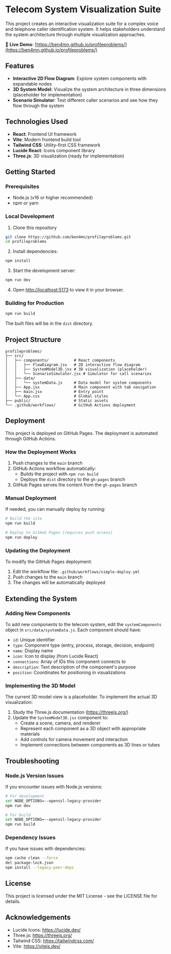 # Telecom System Visualization Suite

This project creates an interactive visualization suite for a complex voice and telephone caller identification system. It helps stakeholders understand the system architecture through multiple visualization approaches.

🔗 **Live Demo**: [https://ben4mn.github.io/profileproblems/](https://ben4mn.github.io/profileproblems/)

## Features

- **Interactive 2D Flow Diagram**: Explore system components with expandable nodes
- **3D System Model**: Visualize the system architecture in three dimensions (placeholder for implementation)
- **Scenario Simulator**: Test different caller scenarios and see how they flow through the system

## Technologies Used

- **React**: Frontend UI framework
- **Vite**: Modern frontend build tool
- **Tailwind CSS**: Utility-first CSS framework
- **Lucide React**: Icons component library 
- **Three.js**: 3D visualization (ready for implementation)

## Getting Started

### Prerequisites

- Node.js (v16 or higher recommended)
- npm or yarn

### Local Development

1. Clone this repository
```bash
git clone https://github.com/ben4mn/profileproblems.git
cd profileproblems
```

2. Install dependencies:
```bash
npm install
```

3. Start the development server:
```bash
npm run dev
```

4. Open [http://localhost:5173](http://localhost:5173) to view it in your browser.

### Building for Production

```bash
npm run build
```

The built files will be in the `dist` directory.

## Project Structure

```
profileproblems/
├── src/
│   ├── components/           # React components 
│   │   ├── FlowDiagram.jsx   # 2D interactive flow diagram
│   │   ├── SystemModel3D.jsx # 3D visualization (placeholder)
│   │   └── ScenarioSimulator.jsx # Simulator for call scenarios
│   ├── data/
│   │   └── systemData.js     # Data model for system components
│   ├── App.jsx               # Main component with tab navigation
│   ├── main.jsx              # Entry point
│   └── App.css               # Global styles
├── public/                   # Static assets
└── .github/workflows/        # GitHub Actions deployment
```

## Deployment

This project is deployed on GitHub Pages. The deployment is automated through GitHub Actions.

### How the Deployment Works

1. Push changes to the `main` branch
2. GitHub Actions workflow automatically:
   - Builds the project with `npm run build`
   - Deploys the `dist` directory to the `gh-pages` branch
3. GitHub Pages serves the content from the `gh-pages` branch

### Manual Deployment

If needed, you can manually deploy by running:

```bash
# Build the site
npm run build

# Deploy to GitHub Pages (requires push access)
npm run deploy
```

### Updating the Deployment

To modify the GitHub Pages deployment:

1. Edit the workflow file: `.github/workflows/simple-deploy.yml`
2. Push changes to the `main` branch
3. The changes will be automatically deployed

## Extending the System

### Adding New Components

To add new components to the telecom system, edit the `systemComponents` object in `src/data/systemData.js`. Each component should have:

- `id`: Unique identifier
- `type`: Component type (entry, process, storage, decision, endpoint)
- `name`: Display name
- `icon`: Icon to display (from Lucide React)
- `connections`: Array of IDs this component connects to
- `description`: Text description of the component's purpose
- `position`: Coordinates for positioning in visualizations

### Implementing the 3D Model

The current 3D model view is a placeholder. To implement the actual 3D visualization:

1. Study the Three.js documentation (https://threejs.org/)
2. Update the `SystemModel3D.jsx` component to:
   - Create a scene, camera, and renderer
   - Represent each component as a 3D object with appropriate materials
   - Add controls for camera movement and interaction
   - Implement connections between components as 3D lines or tubes

## Troubleshooting

### Node.js Version Issues

If you encounter issues with Node.js versions:

```bash
# For development
set NODE_OPTIONS=--openssl-legacy-provider
npm run dev

# For build
set NODE_OPTIONS=--openssl-legacy-provider
npm run build
```

### Dependency Issues

If you have issues with dependencies:

```bash
npm cache clean --force
del package-lock.json
npm install --legacy-peer-deps
```

## License

This project is licensed under the MIT License - see the LICENSE file for details.

## Acknowledgements

- Lucide Icons: https://lucide.dev/
- Three.js: https://threejs.org/
- Tailwind CSS: https://tailwindcss.com/
- Vite: https://vitejs.dev/
